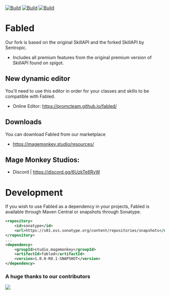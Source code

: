 [![Build](https://github.com/promcteam/fabled/actions/workflows/maven.yml/badge.svg?branch=main)](https://github.studio/magemonkey/promccore/packages/1203744)
[![Build](https://github.com/promcteam/fabled/actions/workflows/release.yml/badge.svg?branch=main)](https://github.com/promcteam/promccore/packages/1203744)
[![Build](https://github.com/promcteam/fabled/actions/workflows/devbuild.yml/badge.svg?branch=dev)](https://github.com/promcteam/promccore/packages/1203744)

# Fabled

Our fork is based on the original SkillAPI and the forked SkillAPI by Sentropic.

* Includes all premium features from the original premium version of SkillAPI found on spigot.

## New dynamic editor

You'll need to use this editor in order for your classes and skills to be compatible with Fabled.

* Online Editor: https://promcteam.github.io/fabled/

## Downloads

You can download Fabled from our marketplace

* https://magemonkey.studio/resources/

## Mage Monkey Studios:

* Discord | https://discord.gg/6UzkTe6RvW

# Development

If you wish to use Fabled as a dependency in your projects, Fabled is available through Maven Central
or snapshots through Sonatype.

```xml
<repository>
    <id>sonatype</id>
    <url>https://s01.oss.sonatype.org/content/repositories/snapshots</url>
</repository>
...
<dependency>
    <groupId>studio.magemonkey</groupId>
    <artifactId>fabled</artifactId>
    <version>1.0.0-R0.1-SNAPSHOT</version>
</dependency>
```

### A huge thanks to our contributors

<a href="https://github.com/promcteam/fabled/graphs/contributors">
<img src="https://contrib.rocks/image?repo=promcteam/fabled" />
</a>